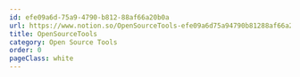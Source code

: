```yaml
---
id: efe09a6d-75a9-4790-b812-88af66a20b0a
url: https://www.notion.so/OpenSourceTools-efe09a6d75a94790b81288af66a20b0a
title: OpenSourceTools
category: Open Source Tools
order: 0
pageClass: white
---
```



